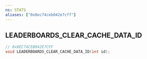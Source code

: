 ```yaml
---
ns: STATS
aliases: ["0x8ec74ceb042e7cff"]
---
```

## LEADERBOARDS_CLEAR_CACHE_DATA_ID

```c
// 0x8EC74CEB042E7CFF
void LEADERBOARDS_CLEAR_CACHE_DATA_ID(int id);
```
